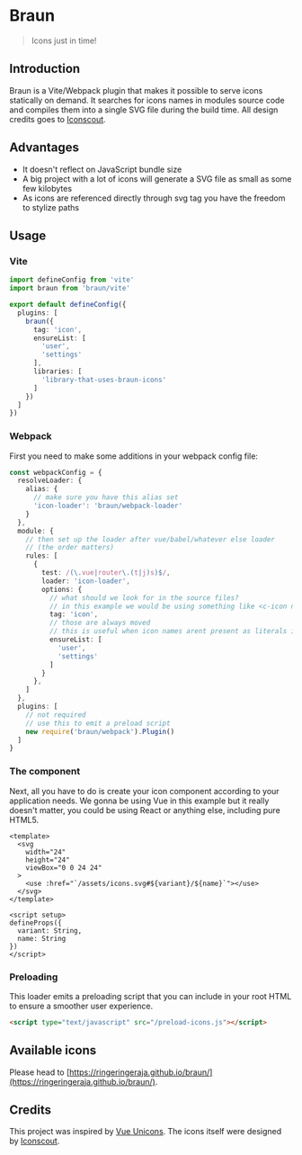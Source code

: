 # Braun
>Icons just in time!

## Introduction

Braun is a Vite/Webpack plugin that makes it possible to serve icons statically on demand. It searches for icons names in modules source code and compiles them into a single SVG file during the build time. All design credits goes to [Iconscout](https://github.com/iconscout/unicons).

## Advantages

- It doesn't reflect on JavaScript bundle size
- A big project with a lot of icons will generate a SVG file as small as some few kilobytes
- As icons are referenced directly through svg tag you have the freedom to stylize paths

## Usage

### Vite

```typescript
import defineConfig from 'vite'
import braun from 'braun/vite'

export default defineConfig({
  plugins: [
    braun({
      tag: 'icon',
      ensureList: [
        'user',
        'settings'
      ],
      libraries: [
        'library-that-uses-braun-icons'
      ]
    })
  ]
})
```

### Webpack

First you need to make some additions in your webpack config file:

```typescript
const webpackConfig = {
  resolveLoader: {
    alias: {
      // make sure you have this alias set
      'icon-loader': 'braun/webpack-loader'
    }
  },
  module: {
    // then set up the loader after vue/babel/whatever else loader
    // (the order matters)
    rules: [
      {
        test: /(\.vue|router\.(t|j)s)$/,
        loader: 'icon-loader',
        options: {
          // what should we look for in the source files?
          // in this example we would be using something like <c-icon name="user" /> in our source files
          tag: 'icon',
          // those are always moved
          // this is useful when icon names arent present as literals in files
          ensureList: [
            'user',
            'settings'
          ]
        }
      },
    ]
  },
  plugins: [
    // not required
    // use this to emit a preload script
    new require('braun/webpack').Plugin()
  ]
}
```

### The component

Next, all you have to do is create your icon component according to your application needs. We gonna be using Vue in this example but it really doesn't matter, you could be using React or anything else, including pure HTML5.

```vue
<template>
  <svg
    width="24"
    height="24"
    viewBox="0 0 24 24"
  >
    <use :href="`/assets/icons.svg#${variant}/${name}`"></use>
  </svg>
</template>

<script setup>
defineProps({
  variant: String,
  name: String
})
</script>
```

### Preloading

This loader emits a preloading script that you can include in your root HTML to ensure a smoother user experience.
```html
<script type="text/javascript" src="/preload-icons.js"></script>
```

## Available icons

Please head to [https://ringeringeraja.github.io/braun/](https://ringeringeraja.github.io/braun/).

## Credits
This project was inspired by [Vue Unicons](https://github.com/antonreshetov/vue-unicons). The icons itself were designed by [Iconscout](https://github.com/iconscout/unicons).
